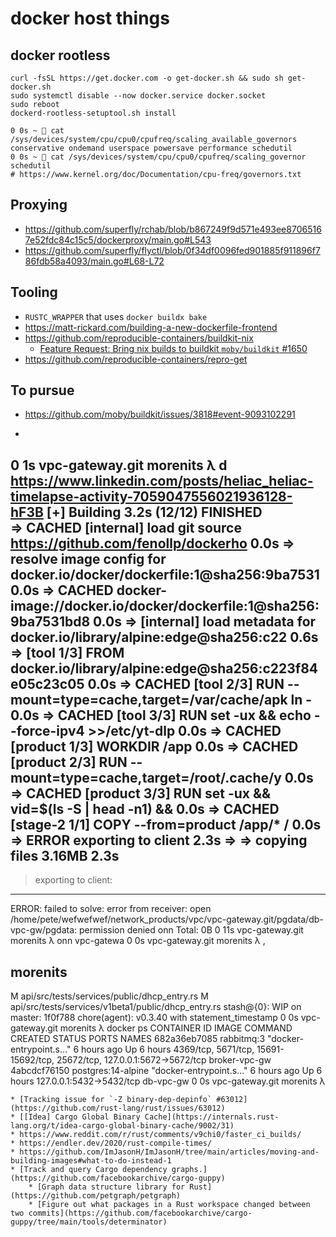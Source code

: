 # docker host things

## docker rootless
```shell
curl -fsSL https://get.docker.com -o get-docker.sh && sudo sh get-docker.sh
sudo systemctl disable --now docker.service docker.socket
sudo reboot
dockerd-rootless-setuptool.sh install
```

```shell
0 0s ~ 🤖 cat /sys/devices/system/cpu/cpu0/cpufreq/scaling_available_governors
conservative ondemand userspace powersave performance schedutil 
0 0s ~ 🤖 cat /sys/devices/system/cpu/cpu0/cpufreq/scaling_governor
schedutil
# https://www.kernel.org/doc/Documentation/cpu-freq/governors.txt
```

## Proxying
* https://github.com/superfly/rchab/blob/b867249f9d571e493ee87065167e52fdc84c15c5/dockerproxy/main.go#L543
* https://github.com/superfly/flyctl/blob/0f34df0096fed901885f911896f786fdb58a4093/main.go#L68-L72

## Tooling
* `RUSTC_WRAPPER` that uses `docker buildx bake`
* https://matt-rickard.com/building-a-new-dockerfile-frontend
* https://github.com/reproducible-containers/buildkit-nix
    * [Feature Request: Bring nix builds to buildkit `moby/buildkit` #1650](https://github.com/moby/buildkit/issues/1650)
* https://github.com/reproducible-containers/repro-get

## To pursue
* https://github.com/moby/buildkit/issues/3818#event-9093102291

* ```
0 1s vpc-gateway.git morenits λ d https://www.linkedin.com/posts/heliac_heliac-timelapse-activity-7059047556021936128-hF3B
[+] Building 3.2s (12/12) FINISHED                                              
 => CACHED [internal] load git source https://github.com/fenollp/dockerho  0.0s
 => resolve image config for docker.io/docker/dockerfile:1@sha256:9ba7531  0.0s
 => CACHED docker-image://docker.io/docker/dockerfile:1@sha256:9ba7531bd8  0.0s
 => [internal] load metadata for docker.io/library/alpine:edge@sha256:c22  0.6s
 => [tool 1/3] FROM docker.io/library/alpine:edge@sha256:c223f84e05c23c05  0.0s
 => CACHED [tool 2/3] RUN   --mount=type=cache,target=/var/cache/apk ln -  0.0s
 => CACHED [tool 3/3] RUN     set -ux  && echo --force-ipv4 >>/etc/yt-dlp  0.0s
 => CACHED [product 1/3] WORKDIR /app                                      0.0s
 => CACHED [product 2/3] RUN     --mount=type=cache,target=/root/.cache/y  0.0s
 => CACHED [product 3/3] RUN     set -ux  && vid=$(ls -S | head -n1)  &&   0.0s
 => CACHED [stage-2 1/1] COPY --from=product /app/* /                      0.0s
 => ERROR exporting to client                                              2.3s
 => => copying files 3.16MB                                                2.3s
------
 > exporting to client:
------
ERROR: failed to solve: error from receiver: open /home/pete/wefwefwef/network_products/vpc/vpc-gateway.git/pgdata/db-vpc-gw/pgdata: permission denied
onn Total:	0B
0 11s vpc-gateway.git morenits λ onn vpc-gatewa
0 0s vpc-gateway.git morenits λ ,
## morenits
 M api/src/tests/services/public/dhcp_entry.rs
 M api/src/tests/services/v1beta1/public/dhcp_entry.rs
stash@{0}: WIP on master: 1f0f788 chore(agent): v0.3.40 with statement_timestamp
0 0s vpc-gateway.git morenits λ docker ps
CONTAINER ID   IMAGE                COMMAND                  CREATED       STATUS       PORTS                                                                      NAMES
682a36eb7085   rabbitmq:3           "docker-entrypoint.s…"   6 hours ago   Up 6 hours   4369/tcp, 5671/tcp, 15691-15692/tcp, 25672/tcp, 127.0.0.1:5672->5672/tcp   broker-vpc-gw
4abcdcf76150   postgres:14-alpine   "docker-entrypoint.s…"   6 hours ago   Up 6 hours   127.0.0.1:5432->5432/tcp                                                   db-vpc-gw
0 0s vpc-gateway.git morenits λ 
```
* [Tracking issue for `-Z binary-dep-depinfo` #63012](https://github.com/rust-lang/rust/issues/63012)
* [[Idea] Cargo Global Binary Cache](https://internals.rust-lang.org/t/idea-cargo-global-binary-cache/9002/31)
* https://www.reddit.com/r/rust/comments/v9chi0/faster_ci_builds/
* https://endler.dev/2020/rust-compile-times/
* https://github.com/ImJasonH/ImJasonH/tree/main/articles/moving-and-building-images#what-to-do-instead-1
* [Track and query Cargo dependency graphs.](https://github.com/facebookarchive/cargo-guppy)
    * [Graph data structure library for Rust](https://github.com/petgraph/petgraph)
    * [Figure out what packages in a Rust workspace changed between two commits](https://github.com/facebookarchive/cargo-guppy/tree/main/tools/determinator)
